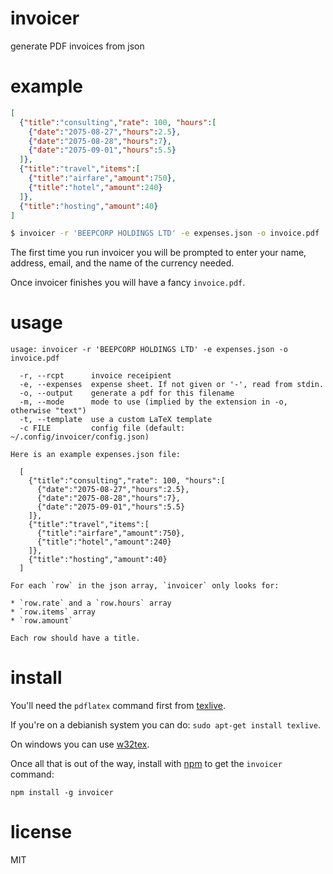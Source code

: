 # invoicer

generate PDF invoices from json

# example

``` json
[
  {"title":"consulting","rate": 100, "hours":[
    {"date":"2075-08-27","hours":2.5},
    {"date":"2075-08-28","hours":7},
    {"date":"2075-09-01","hours":5.5}
  ]},
  {"title":"travel","items":[
    {"title":"airfare","amount":750},
    {"title":"hotel","amount":240}
  ]},
  {"title":"hosting","amount":40}
]
```

``` bash
$ invoicer -r 'BEEPCORP HOLDINGS LTD' -e expenses.json -o invoice.pdf
```

The first time you run invoicer you will be prompted to enter your name,
address, email, and the name of the currency needed.

Once invoicer finishes you will have a fancy `invoice.pdf`.

# usage

```
usage: invoicer -r 'BEEPCORP HOLDINGS LTD' -e expenses.json -o invoice.pdf

  -r, --rcpt      invoice receipient
  -e, --expenses  expense sheet. If not given or '-', read from stdin.
  -o, --output    generate a pdf for this filename
  -m, --mode      mode to use (implied by the extension in -o, otherwise "text")
  -t, --template  use a custom LaTeX template
  -c FILE         config file (default: ~/.config/invoicer/config.json)            

Here is an example expenses.json file:

  [
    {"title":"consulting","rate": 100, "hours":[
      {"date":"2075-08-27","hours":2.5},
      {"date":"2075-08-28","hours":7},
      {"date":"2075-09-01","hours":5.5}
    ]},
    {"title":"travel","items":[
      {"title":"airfare","amount":750},
      {"title":"hotel","amount":240}
    ]},
    {"title":"hosting","amount":40}
  ]

For each `row` in the json array, `invoicer` only looks for:

* `row.rate` and a `row.hours` array
* `row.items` array
* `row.amount`

Each row should have a title.
```

# install

You'll need the `pdflatex` command first from
[texlive](http://www.tug.org/texlive/acquire-netinstall.html).

If you're on a debianish system you can do: `sudo apt-get install texlive`.

On windows you can use [w32tex](http://w32tex.org/).

Once all that is out of the way, install with [npm](https://npmjs.org) to get
the `invoicer` command:

```
npm install -g invoicer
```

# license

MIT
